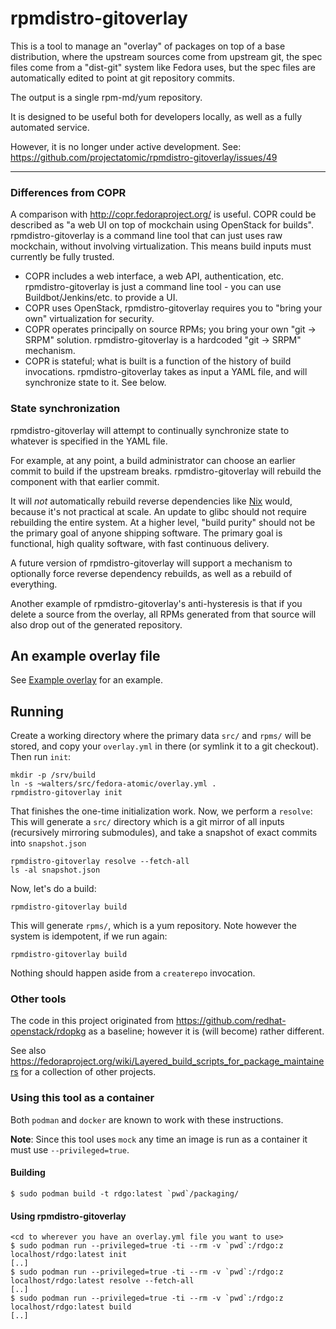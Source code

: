 # rpmdistro-gitoverlay

This is a tool to manage an "overlay" of packages on top of a base
distribution, where the upstream sources come from upstream git, the
spec files come from a "dist-git" system like Fedora uses, but the
spec files are automatically edited to point at git repository
commits.

The output is a single rpm-md/yum repository.

It is designed to be useful both for developers locally, as well as a
fully automated service.

However, it is no longer under active development.  See:
https://github.com/projectatomic/rpmdistro-gitoverlay/issues/49

<hr>

### Differences from COPR

A comparison with http://copr.fedoraproject.org/ is useful.  COPR
could be described as "a web UI on top of mockchain using OpenStack
for builds".  rpmdistro-gitoverlay is a command line tool that can
just uses raw mockchain, without involving virtualization.  This
means build inputs must currently be fully trusted.

 - COPR includes a web interface, a web API, authentication, etc.
   rpmdistro-gitoverlay is just a command line tool - you can
   use Buildbot/Jenkins/etc. to provide a UI.
 - COPR uses OpenStack, rpmdistro-gitoverlay requires you to
   "bring your own" virtualization for security.
 - COPR operates principally on source RPMs; you bring your
   own "git -> SRPM" solution.  rpmdistro-gitoverlay is
   a hardcoded "git -> SRPM" mechanism.
 - COPR is stateful; what is built is a function of the history of
   build invocations.  rpmdistro-gitoverlay takes as input a YAML
   file, and will synchronize state to it.  See below.

### State synchronization

rpmdistro-gitoverlay will attempt to continually synchronize state to
whatever is specified in the YAML file.

For example, at any point, a build administrator can choose an earlier
commit to build if the upstream breaks.  rpmdistro-gitoverlay will
rebuild the component with that earlier commit.

It will *not* automatically rebuild reverse dependencies like
[Nix](https://nixos.org/nix/) would, because it's not practical at
scale.  An update to glibc should not require rebuilding the entire
system.  At a higher level, "build purity" should not be the primary
goal of anyone shipping software.  The primary goal is functional,
high quality software, with fast continuous delivery.

A future version of rpmdistro-gitoverlay will support a mechanism to
optionally force reverse dependency rebuilds, as well as a rebuild of
everything.

Another example of rpmdistro-gitoverlay's anti-hysteresis is that if
you delete a source from the overlay, all RPMs generated from that
source will also drop out of the generated repository.

## An example overlay file

See [Example overlay](doc/example-overlay.yml) for an example.

## Running

Create a working directory where the primary data `src/` and `rpms/`
will be stored, and copy your `overlay.yml` in there (or symlink it to
a git checkout).  Then run `init`:

```
mkdir -p /srv/build
ln -s ~walters/src/fedora-atomic/overlay.yml .
rpmdistro-gitoverlay init
```

That finishes the one-time initialization work.  Now, we perform a
`resolve`: This will generate a `src/` directory which is a git mirror
of all inputs (recursively mirroring submodules), and take a snapshot
of exact commits into `snapshot.json`

```
rpmdistro-gitoverlay resolve --fetch-all
ls -al snapshot.json
```

Now, let's do a build:

```
rpmdistro-gitoverlay build
```

This will generate `rpms/`, which is a yum repository.  Note however
the system is idempotent, if we run again:

```
rpmdistro-gitoverlay build
```

Nothing should happen aside from a `createrepo` invocation.
    
### Other tools

The code in this project originated from
https://github.com/redhat-openstack/rdopkg as a baseline; however it
is (will become) rather different.

See also https://fedoraproject.org/wiki/Layered_build_scripts_for_package_maintainers
for a collection of other projects.


### Using this tool as a container

Both `podman` and `docker` are known to work with these instructions.

**Note**: Since this tool uses `mock` any time an image is run as a container it must
use `--privileged=true`.

#### Building

```
$ sudo podman build -t rdgo:latest `pwd`/packaging/
```

#### Using rpmdistro-gitoverlay
```
<cd to wherever you have an overlay.yml file you want to use>
$ sudo podman run --privileged=true -ti --rm -v `pwd`:/rdgo:z localhost/rdgo:latest init
[..]
$ sudo podman run --privileged=true -ti --rm -v `pwd`:/rdgo:z localhost/rdgo:latest resolve --fetch-all
[..]
$ sudo podman run --privileged=true -ti --rm -v `pwd`:/rdgo:z localhost/rdgo:latest build
[..]
```
